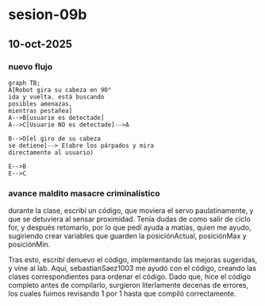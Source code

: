 # sesion-09b

## 10-oct-2025

### nuevo flujo 

```mermaid
graph TB;
A[Robot gira su cabeza en 90°
ida y vuelta. está buscando
posibles amenazas,
mientras pestañea]
A-->B[usuarie es detectade]
A-->C[Usuarie NO es detectade]-->A

B-->D[el giro de su cabeza
se detiene]--> E(abre los párpados y mira
directamente al usuario)

E-->B
E-->C

```

### avance maldito masacre criminalístico

durante la clase, escribí un código, que moviera el servo paulatinamente, y que se detuviera al sensar proximidad. Tenía dudas de como salir de ciclo for, y después retomarlo, por lo que pedí ayuda a matías, quien me ayudo, sugiriendo crear variables que guarden la posiciónActual, posiciónMax y posiciónMin.

Tras esto, escribí denuevo el código, implementando las mejoras sugeridas, y vine al lab. Aquí, sebastianSaez1003 me ayudó con el código, creando las clases correspondientes para ordenar el código. Dado que, hice el código completo antes de compilarlo, surgieron literlamente decenas de errores, los cuales fuimos revisando 1 por 1 hasta que compiló correctamente.
